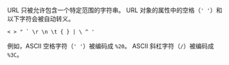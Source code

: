 
URL 只被允许包含一个特定范围的字符串。
URL 对象的属性中的空格（`' '`）和以下字符会被自动转义。

```txt
< > " ` \r \n \t { } | \ ^ '
```

例如，ASCII 空格字符（`' '`）被编码成 `%20`。
ASCII 斜杠字符（`/`）被编码成 `%3C`。

